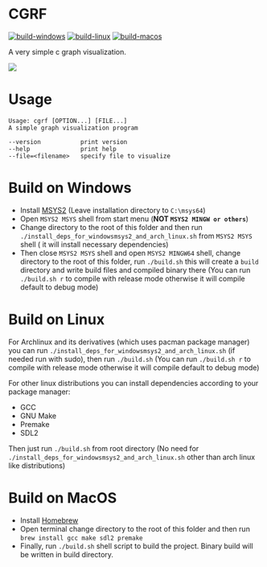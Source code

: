 # CGRF
[![build-windows](https://github.com/CODESOLE/cgrf/actions/workflows/build-windows.yml/badge.svg)](https://github.com/CODESOLE/cgrf/actions/workflows/build-windows.yml) 
[![build-linux](https://github.com/CODESOLE/cgrf/actions/workflows/build-linux.yml/badge.svg)](https://github.com/CODESOLE/cgrf/actions/workflows/build-linux.yml) 
[![build-macos](https://github.com/CODESOLE/cgrf/actions/workflows/build-macos.yml/badge.svg)](https://github.com/CODESOLE/cgrf/actions/workflows/build-macos.yml)

A very simple c graph visualization.

![](https://github.com/CODESOLE/cgrf/blob/main/demo.gif)

# Usage
```
Usage: cgrf [OPTION...] [FILE...]
A simple graph visualization program

--version           print version
--help              print help
--file=<filename>   specify file to visualize

```

# Build on Windows
 - Install [MSYS2](https://msys2.org) (Leave installation directory to `C:\msys64`)
 - Open `MSYS2 MSYS` shell from start menu (**NOT `MSYS2 MINGW or others`**)
 - Change directory to the root of this folder and then run `./install_deps_for_windowsmsys2_and_arch_linux.sh` from `MSYS2 MSYS` shell ( it will install necessary dependencies)
 - Then close `MSYS2 MSYS` shell and open `MSYS2 MINGW64` shell, change directory to the root of this folder, run `./build.sh` this will create a `build` directory and write build files and compiled binary there (You can run `./build.sh r` to compile with release mode otherwise it will compile default to debug mode)

# Build on Linux
For Archlinux and its derivatives (which uses pacman package manager) you can run `./install_deps_for_windowsmsys2_and_arch_linux.sh` (if needed run with sudo), then run `./build.sh` (You can run `./build.sh r` to compile with release mode otherwise it will compile default to debug mode)

For other linux distributions you can install dependencies according to your package manager:
 - GCC
 - GNU Make
 - Premake
 - SDL2

Then just run `./build.sh` from root directory (No need for `./install_deps_for_windowsmsys2_and_arch_linux.sh` other than arch linux like distributions)

# Build on MacOS
 - Install [Homebrew](https://brew.sh/)
 - Open terminal change directory to the root of this folder and then run `brew install gcc make sdl2 premake`
 - Finally, run `./build.sh` shell script to build the project. Binary build will be written in build directory.